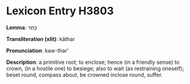 # Lexicon Entry H3803

**Lemma**: כָּתַר

**Transliteration (xlit)**: kâthar

**Pronunciation**: kaw-thar'

**Description**:
a primitive root; to enclose; hence (in a friendly sense) to crown, (in a hostile one) to besiege; also to wait (as restraining oneself); beset round, compass about, be crowned inclose round, suffer.
